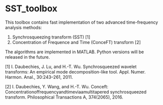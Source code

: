 # SST_toolbox
This toolbox contains fast implementation of two advanced time-frequency analysis methods:

1. Synchrosqueezing transform (SST) [1]
2. Concentration of Frequence and Time (ConceFT) transform [2]

The algorithms are implemented in MATLAB. Python versions will be released in the future.

[1] I. Daubechies, J. Lu, and H.-T. Wu. Synchrosqueezed wavelet transforms: An empirical mode decomposition-like tool. Appl. Numer. Harmon. Anal., 30:243–261, 2011. 

[2] I. Daubechies, Y. Wang, and H.-T. Wu. Conceft: Concentrationoffrequencyandtimeviaamultitapered synchrosqueezed transform. Philosophical Transactions A, 374(2065), 2016. 

